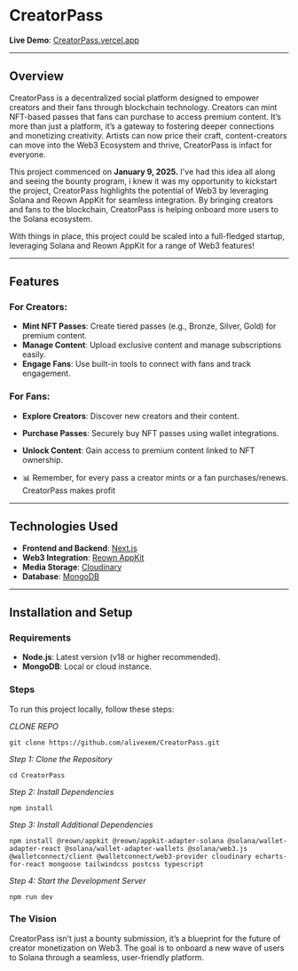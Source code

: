 # CreatorPass

**Live Demo**: [CreatorPass.vercel.app](https://CreatorPass.vercel.app/)

---

## Overview

CreatorPass is a decentralized social platform designed to empower creators and their fans through blockchain technology. Creators can mint NFT-based passes that fans can purchase to access premium content. It’s more than just a platform, it’s a gateway to fostering deeper connections and monetizing creativity. Artists can now price their craft, content-creators can move into the Web3 Ecosystem and thrive, CreatorPass is infact for everyone.

This project commenced on **January 9, 2025.** I've had this idea all along and seeing the bounty program, i knew it was my opportunity to kickstart the project, CreatorPass highlights the potential of Web3 by leveraging Solana and Reown AppKit for seamless integration. By bringing creators and fans to the blockchain, CreatorPass is helping onboard more users to the Solana ecosystem.

With things in place, this project could be scaled into a full-fledged startup, leveraging Solana and Reown AppKit for a range of Web3 features!

---

## Features

### For Creators:
- **Mint NFT Passes**: Create tiered passes (e.g., Bronze, Silver, Gold) for premium content.  
- **Manage Content**: Upload exclusive content and manage subscriptions easily.  
- **Engage Fans**: Use built-in tools to connect with fans and track engagement.  

### For Fans:
- **Explore Creators**: Discover new creators and their content.  
- **Purchase Passes**: Securely buy NFT passes using wallet integrations.  
- **Unlock Content**: Gain access to premium content linked to NFT ownership.

- 📊 Remember, for every pass a creator mints or a fan purchases/renews. CreatorPass makes profit

---

## Technologies Used

- **Frontend and Backend**: [Next.js](https://nextjs.org/)  
- **Web3 Integration**: [Reown AppKit](https://reown.io/)  
- **Media Storage**: [Cloudinary](https://cloudinary.com/)  
- **Database**: [MongoDB](https://www.mongodb.com/)  

---

## Installation and Setup

### Requirements
- **Node.js**: Latest version (v18 or higher recommended).  
- **MongoDB**: Local or cloud instance.  

### Steps

To run this project locally, follow these steps:

*CLONE REPO*
```
git clone https://github.com/alivexem/CreatorPass.git
```

*Step 1: Clone the Repository*
```
cd CreatorPass
```

*Step 2: Install Dependencies*
```
npm install
```

*Step 3: Install Additional Dependencies*
```
npm install @reown/appkit @reown/appkit-adapter-solana @solana/wallet-adapter-react @solana/wallet-adapter-wallets @solana/web3.js @walletconnect/client @walletconnect/web3-provider cloudinary echarts-for-react mongoose tailwindcss postcss typescript
```

*Step 4: Start the Development Server*
```
npm run dev
```

### The Vision

CreatorPass isn’t just a bounty submission, it’s a blueprint for the future of creator monetization on Web3. The goal is to onboard a new wave of users to Solana through a seamless, user-friendly platform.
